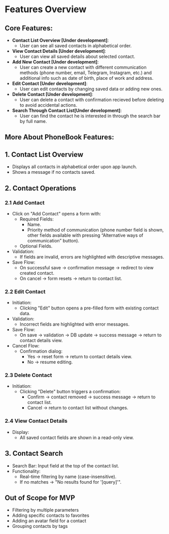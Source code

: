 # Features Overview

## Core Features:
- **Contact List Overview [Under development]**:
    - User can see all saved contacts in alphabetical order.
- **View Contact Details [Under development]**:
    - User can view all saved details about selected contact.
- **Add New Contact [Under development]**:
    - User can create a new contact with different communication methods (phone number, email, Telegram, Instagram, etc.) and additional info such as date of birth, place of work and address.
- **Edit Contact [Under development]**:
    - User can edit contacts by changing saved data or adding new ones.
- **Delete Contact [Under development]**:
    - User can delete a contact with confirmation recieved before deleting to avoid accidental actions.
- **Search Through Contact List[Under development]**:
    - User can find the contact he is interested in through the search bar by full name.

## More About PhoneBook Features:
## 1. Contact List Overview
- Displays all contacts in alphabetical order upon app launch.
- Shows a message if no contacts saved.

## 2. Contact Operations
### 2.1 Add Contact
- Click on "Add Contact" opens a form with:
    - Required Fields:
        - Name.
        - Priority method of communication (phone number field is shown, other fields available with pressing “Alternative ways of communication” button).
    - Optional Fields.
- Validation:
    - If fields are invalid, errors are highlighted with descriptive messages.
- Save Flow:
    - On successful save -> confirmation message -> redirect to view created contact.
    - On cancel -> form resets -> return to contact list.

### 2.2 Edit Contact
- Initiation:
    - Clicking "Edit" button opens a pre-filled form with existing contact data.
- Validation:
    - Incorrect fields are highlighted with error messages.
- Save Flow:
    - On save -> validation -> DB update -> success message -> return to contact details view.
- Cancel Flow:
    - Confirmation dialog:
        - Yes -> reset form -> return to contact details view.
        - No -> resume editing.

### 2.3 Delete Contact
- Initiation: 
    - Clicking "Delete" button triggers a confirmation:
        - Confirm -> contact removed -> success message -> return to contact list.
        - Cancel -> return to contact list without changes.

### 2.4 View Contact Details
- Display:
    - All saved contact fields are shown in a read-only view.

## 3. Contact Search
- Search Bar: Input field at the top of the contact list.
- Functionality:
    - Real-time filtering by name (case-insensitive).
    - If no matches -> "No results found for '[query]'".

## Out of Scope for MVP
- Filtering by multiple parameters
- Adding specific contacts to favorites
- Adding an avatar field for a contact
- Grouping contacts by tags
